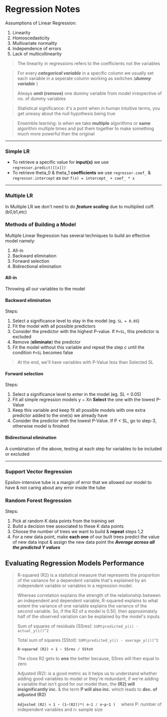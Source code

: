 # Regression Notes

Assumptions of Linear Regression:
1. Linearity
2. Homoscedasticity
3. Multivariate normality
4. Independence of errors
5. Lack of multicollinearity
> The linearity in regressions refers to the coefficients not the variables 
   
> For every ***categorical variable*** in a specific column we usually set each variable 
in a seperate column working as switches (***dummy variable*** ) 
>
> Always __omit (remove)__ one dummy variable from model irrespective of no. of dummy 
> variables 

> Statistical significance: it's a point when in human intuitive terms, you get uneasy about the 
> null hypothesis being true

> Ensemble learning: is when we take **multiple** algorithms or **same** algorithm multiple times
> and put them together to make something much more powerful than the original 
*** 

### Simple LR
- To retrieve a specific value for **input(x)** we use `regressor.predict([[x]])`
- To retrieve theta_0 & theta_1 __coefficients__ we use `regressor.coef_` & `regressor.intercept`
as our `f(x) = intercept_ + coef_ * x`

***
### Multiple LR
In Multiple LR we don't need to do ***feature scaling*** due to multiplied coff. (b0,b1,etc)

### Methods of Building a Model
Multiple Linear Regression has several techniques to build an effective model namely:

1. All-in 
2. Backward elimination 
3. Forward selection
4. Bidirectional elimination

#### All-in
Throwing all our variables to the model

#### Backward elimination 
Steps:
1. Select a significance level to stay in the model (eg. `SL = 0.05`)
2. Fit the model with all possible predictors
3. Consider the predictor with the highest P-value. If `P>SL`, this predictor is excluded
4. Remove (**eliminate**) the predictor
5. Fit the model without this variable and repeat the step c until the condition `P>SL` 
becomes false 
> At the end, we'll have variables with P-Value less than Selected SL

#### Forward selection
Steps:
1. Select a significance level to enter in the model (eg. SL = 0.05)
2. Fit all simple regression models y ~ Xn **Select** the one with the lowest P-Value
3. Keep this variable and keep fit all possible models with one extra predictor added to the 
one(s) we already have 
4. Consider the predictor with the lowest P-Value. If P < SL, go to step-3, otherwise model is finished

#### Bidirectional elimination
A combination of the above, testing at each step for variables to be included or excluded

***
### Support Vector Regression
Epsilon-intensive tube is a margin of error that we allowed our model to have & not caring 
about any error inside the tube 

### Random Forest Regression
Steps:
1. Pick at random K data points from the training set
2. Build a decision tree associated to these K data points
3. Choose the number of trees we want to build & **repeat** steps 1,2
4. For a new data point, make **each one** of our built trees predict the value of new data 
input & assign the new data point the ***Average across all the predicted Y values***

## Evaluating Regression Models Performance
> R-squared (R2) is a statistical measure that represents the proportion of the variance for 
> a dependent variable that's explained by an independent variable or variables in a regression model. 
> 
> Whereas correlation explains the strength of the relationship between an independent and dependent variable, R-squared explains to what extent the variance of one variable explains the variance of the second variable. So, if the R2 of a model is 0.50, 
> then approximately half of the observed variation can be explained by the model's inputs.
> 
> Sum of squares of residuals (SSres): `SUM(predicted_y(i) - actual_y(i))^2`
> 
> Total sum of squares (SStot): `SUM(predicted_y(i) - average_y(i))^2` 
>
> __`R-squared (R2) = 1 - SSres / SStot`__
> 
> The close R2 gets to **one** the better because, SSres will then equal to zero 
>
> Adjusted (R2): is a good metric as it helps us to understand whether adding good variables
> to model or they're redundant, if we're adding a variable that isn't good for our model
> then, the **(R2) will insignificantly inc.** & the term **P will also inc.** which leads to 
> **dec. of adjusted (R2)**
>
> __`Adjusted (R2) = 1 - (1-(R2))*( n-1 / n-p-1 )  `__ where P: number of independent variables
> and n: sample size

>
